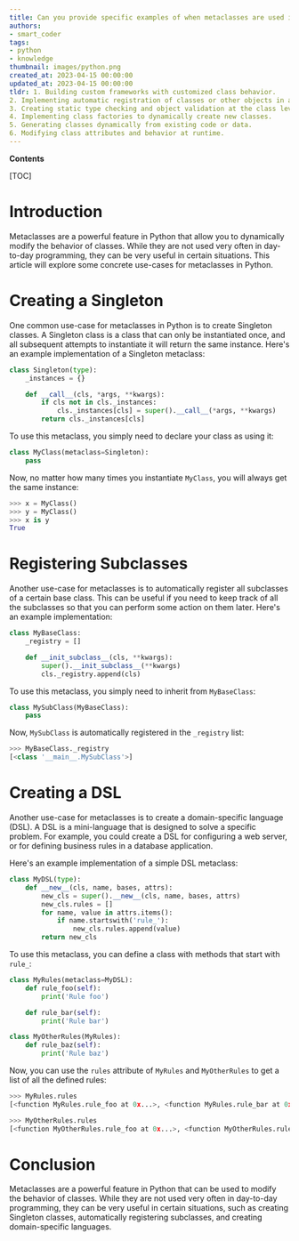 ```yaml
---
title: Can you provide specific examples of when metaclasses are used in practice?
authors:
- smart_coder
tags:
- python
- knowledge
thumbnail: images/python.png
created_at: 2023-04-15 00:00:00
updated_at: 2023-04-15 00:00:00
tldr: 1. Building custom frameworks with customized class behavior.
2. Implementing automatic registration of classes or other objects in a larger system.
3. Creating static type checking and object validation at the class level.
4. Implementing class factories to dynamically create new classes.
5. Generating classes dynamically from existing code or data.
6. Modifying class attributes and behavior at runtime.
---
```


**Contents**

[TOC]

# Introduction

Metaclasses are a powerful feature in Python that allow you to dynamically modify the behavior of classes. While they are not used very often in day-to-day programming, they can be very useful in certain situations. This article will explore some concrete use-cases for metaclasses in Python. 

# Creating a Singleton

One common use-case for metaclasses in Python is to create Singleton classes. A Singleton class is a class that can only be instantiated once, and all subsequent attempts to instantiate it will return the same instance. Here's an example implementation of a Singleton metaclass:

```python
class Singleton(type):
    _instances = {}

    def __call__(cls, *args, **kwargs):
        if cls not in cls._instances:
            cls._instances[cls] = super().__call__(*args, **kwargs)
        return cls._instances[cls]
```

To use this metaclass, you simply need to declare your class as using it:

```python
class MyClass(metaclass=Singleton):
    pass
```

Now, no matter how many times you instantiate `MyClass`, you will always get the same instance:

```python
>>> x = MyClass()
>>> y = MyClass()
>>> x is y
True
```

# Registering Subclasses

Another use-case for metaclasses is to automatically register all subclasses of a certain base class. This can be useful if you need to keep track of all the subclasses so that you can perform some action on them later. Here's an example implementation:

```python
class MyBaseClass:
    _registry = []

    def __init_subclass__(cls, **kwargs):
        super().__init_subclass__(**kwargs)
        cls._registry.append(cls)
```

To use this metaclass, you simply need to inherit from `MyBaseClass`:

```python
class MySubClass(MyBaseClass):
    pass
```

Now, `MySubClass` is automatically registered in the `_registry` list:

```python
>>> MyBaseClass._registry
[<class '__main__.MySubClass'>]
```

# Creating a DSL 

Another use-case for metaclasses is to create a domain-specific language (DSL). A DSL is a mini-language that is designed to solve a specific problem. For example, you could create a DSL for configuring a web server, or for defining business rules in a database application.

Here's an example implementation of a simple DSL metaclass:

```python
class MyDSL(type):
    def __new__(cls, name, bases, attrs):
        new_cls = super().__new__(cls, name, bases, attrs)
        new_cls.rules = []
        for name, value in attrs.items():
            if name.startswith('rule_'):
                new_cls.rules.append(value)
        return new_cls
```

To use this metaclass, you can define a class with methods that start with `rule_`:

```python
class MyRules(metaclass=MyDSL):
    def rule_foo(self):
        print('Rule foo')

    def rule_bar(self):
        print('Rule bar')

class MyOtherRules(MyRules):
    def rule_baz(self):
        print('Rule baz')
```

Now, you can use the `rules` attribute of `MyRules` and `MyOtherRules` to get a list of all the defined rules:

```python
>>> MyRules.rules
[<function MyRules.rule_foo at 0x...>, <function MyRules.rule_bar at 0x...>]

>>> MyOtherRules.rules
[<function MyOtherRules.rule_foo at 0x...>, <function MyOtherRules.rule_bar at 0x...>, <function MyOtherRules.rule_baz at 0x...>]
```

# Conclusion

Metaclasses are a powerful feature in Python that can be used to modify the behavior of classes. While they are not used very often in day-to-day programming, they can be very useful in certain situations, such as creating Singleton classes, automatically registering subclasses, and creating domain-specific languages.
